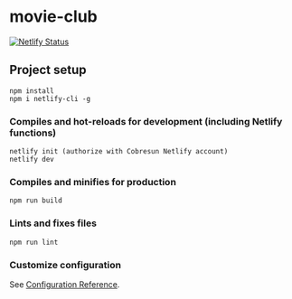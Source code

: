 # movie-club
[![Netlify Status](https://api.netlify.com/api/v1/badges/1d88681f-226e-4972-a2bb-1360f2610294/deploy-status)](https://app.netlify.com/sites/awesome-kalam-929708/deploys)

## Project setup
```
npm install
npm i netlify-cli -g 
```

### Compiles and hot-reloads for development (including Netlify functions)
```
netlify init (authorize with Cobresun Netlify account)
netlify dev
```

### Compiles and minifies for production
```
npm run build
```

### Lints and fixes files
```
npm run lint
```

### Customize configuration
See [Configuration Reference](https://cli.vuejs.org/config/).
